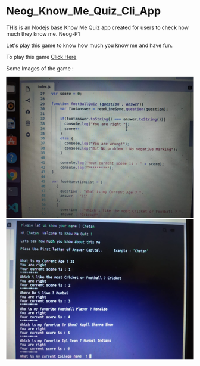 # Neog_Know_Me_Quiz_Cli_App


THis is an Nodejs base Know Me Quiz app created for users to check how much they know me. Neog-P1

Let's play this game to know how much you know me and have fun.

To play this game <a href="https://repl.it/@Chetandhangar/Know-Me-quiz#index.js"> Click Here</a>


Some Images of the game :

<img src="/images/Code_Know_Quiz.jpeg"/>
<img src="/images/Op_Quiz_App.jpeg"/>